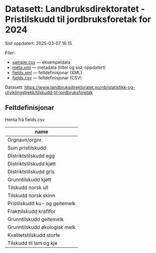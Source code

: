 # Datasett:     Landbruksdirektoratet - Pristilskudd til jordbruksforetak for 2024
 Sist oppdatert: 2025-03-07 16:15

 Filer:
 - [sample.csv](sample.csv) — eksempeldata
 - [meta.xml](meta.xml) — metadata (tittel og sist-oppdatert)
 - [fields.xml](fields.xml) — feltdefinisjonar (XML)
 - [fields.csv](fields.csv) — feltdefinisjonar (CSV)

Datasett: https://www.landbruksdirektoratet.no/nb/statistikk-og-utviklingstrekk/tilskudd-til-jordbruksforetak


## Feltdefinisjonar
Henta frå fields.csv

| name |
| --- |
| Orgnavn/orgnr. |
| Sum pristilskudd |
| Distriktstilskudd egg |
| Distriktstilskudd kjøtt |
| Distriktstilskudd gris |
| Grunntilskudd kjøtt |
| Tilskudd norsk ull |
| Tilskudd norsk skinn |
| Pristilskudd ku- og geitemelk |
| Frakttilskudd kraftfor |
| Grunntilskudd geitemelk |
| Grunntilskudd økologisk melk |
| Kvalitetstilskudd storfe |
| Tilskudd til lam og kje |

